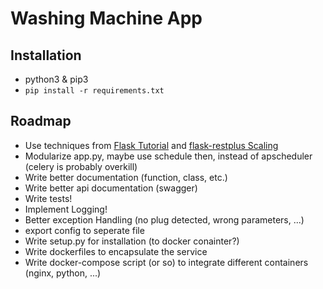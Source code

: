 Washing Machine App
===================

Installation
------------

* python3 & pip3
* `pip install -r requirements.txt`

Roadmap
-------

* Use techniques from [Flask Tutorial](http://flask.pocoo.org/docs/1.0/tutorial/layout/) and [flask-restplus Scaling](https://flask-restplus.readthedocs.io/en/0.11.0/scaling.html)
* Modularize app.py, maybe use schedule then, instead of apscheduler (celery is probably overkill)
* Write better documentation (function, class, etc.)
* Write better api documentation (swagger)
* Write tests!
* Implement Logging!
* Better exception Handling (no plug detected, wrong parameters, ...)
* export config to seperate file
* Write setup.py for installation (to docker conainter?)
* Write dockerfiles to encapsulate the service
* Write docker-compose script (or so) to integrate different containers (nginx, python, ...)
